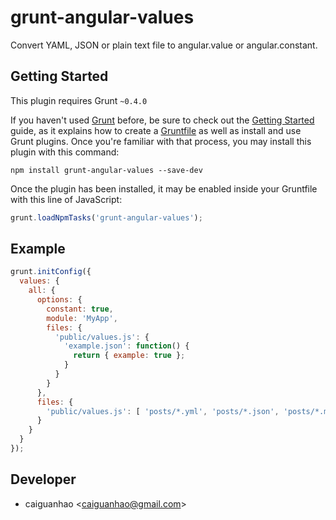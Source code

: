 grunt-angular-values
====================

Convert YAML, JSON or plain text file to angular.value or angular.constant.

## Getting Started

This plugin requires Grunt `~0.4.0`

If you haven't used [Grunt](http://gruntjs.com/) before, be sure to check out
the [Getting Started](http://gruntjs.com/getting-started) guide, as it explains
how to create a [Gruntfile](http://gruntjs.com/sample-gruntfile) as well as
install and use Grunt plugins. Once you're familiar with that process, you may
install this plugin with this command:

```shell
npm install grunt-angular-values --save-dev
```

Once the plugin has been installed, it may be enabled inside your Gruntfile
with this line of JavaScript:

```js
grunt.loadNpmTasks('grunt-angular-values');
```

## Example

```js
grunt.initConfig({
  values: {
    all: {
      options: {
        constant: true,
        module: 'MyApp',
        files: {
          'public/values.js': {
            'example.json': function() {
              return { example: true };
            }
          }
        }
      },
      files: {
        'public/values.js': [ 'posts/*.yml', 'posts/*.json', 'posts/*.md' ]
      }
    }
  }
});
```

## Developer

* caiguanhao &lt;caiguanhao@gmail.com&gt;
